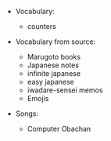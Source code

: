 - Vocabulary:
    - counters

- Vocabulary from source:
    - Marugoto books
    - Japanese notes
    - infinite japanese
    - easy japanese
    - iwadare-sensei memos
    - Emojis

- Songs:
    - Computer Obachan
